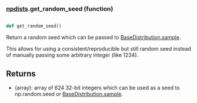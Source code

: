 ### [npdists](npdists.md).get_random_seed (function)


```py

def get_random_seed()

```



Return a random seed which can be passed to [BaseDistribution.sample](BaseDistribution.sample.md).

This allows for using a consistent/reproducible but still random seed instead
of manually passing some arbitrary integer (like 1234).

Returns
------------
* (array): array of 624 32-bit integers which can be used as a seed to
    np.random.seed or [BaseDistribution.sample](BaseDistribution.sample.md).

